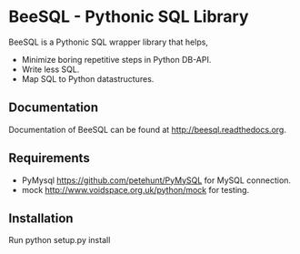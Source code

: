 # BeeSQL - Pythonic SQL Library #

BeeSQL is a Pythonic SQL wrapper library that helps,

+ Minimize boring repetitive steps in Python DB-API.
+ Write less SQL.
+ Map SQL to Python datastructures.

## Documentation ##
Documentation of BeeSQL can be found at <http://beesql.readthedocs.org>.

## Requirements ##
+ PyMysql <https://github.com/petehunt/PyMySQL> for MySQL connection.
+ mock <http://www.voidspace.org.uk/python/mock> for testing.

## Installation ##
Run python setup.py install
